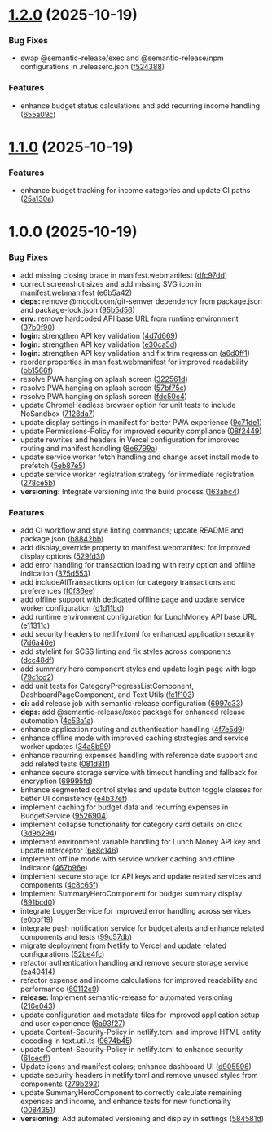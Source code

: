 # [1.2.0](https://github.com/astiskala/lunch-buddy/compare/v1.1.0...v1.2.0) (2025-10-19)


### Bug Fixes

* swap @semantic-release/exec and @semantic-release/npm configurations in .releaserc.json ([f524388](https://github.com/astiskala/lunch-buddy/commit/f524388181665c743c423eceee1b317abf3178dc))


### Features

* enhance budget status calculations and add recurring income handling ([655a09c](https://github.com/astiskala/lunch-buddy/commit/655a09c2e9f555a707053161bb85c1f4e5b2a1d1))

# [1.1.0](https://github.com/astiskala/lunch-buddy/compare/v1.0.0...v1.1.0) (2025-10-19)


### Features

* enhance budget tracking for income categories and update CI paths ([25a130a](https://github.com/astiskala/lunch-buddy/commit/25a130a2b4c8936adbfe3cc02dc73747280b88a7))

# 1.0.0 (2025-10-19)


### Bug Fixes

* add missing closing brace in manifest.webmanifest ([dfc97dd](https://github.com/astiskala/lunch-buddy/commit/dfc97ddd99c0217f3395bbb253981665e1368934))
* correct screenshot sizes and add missing SVG icon in manifest.webmanifest ([e6b5a42](https://github.com/astiskala/lunch-buddy/commit/e6b5a42b84674aa46fba998b04f4fa373b919a8f))
* **deps:** remove @moodboom/git-semver dependency from package.json and package-lock.json ([95b5d56](https://github.com/astiskala/lunch-buddy/commit/95b5d56f6c3531d07b2413a66fb9d2db0d97ecac))
* **env:** remove hardcoded API base URL from runtime environment ([37b0f90](https://github.com/astiskala/lunch-buddy/commit/37b0f90e8bf441f3f9be72563c9b33171e801818))
* **login:** strengthen API key validation ([4d7d669](https://github.com/astiskala/lunch-buddy/commit/4d7d669917134ef41fab84d1de6cd0f0c9438b2a))
* **login:** strengthen API key validation ([e30ca5d](https://github.com/astiskala/lunch-buddy/commit/e30ca5d7c7883436e3738de68b564fdd1ed31d86))
* **login:** strengthen API key validation and fix trim regression ([a6d0ff1](https://github.com/astiskala/lunch-buddy/commit/a6d0ff123ce13d8019fdeb69e3d7698e4e09c7f0))
* reorder properties in manifest.webmanifest for improved readability ([bb1566f](https://github.com/astiskala/lunch-buddy/commit/bb1566f976bb3dbb69a829ce617d74047bebd74a))
* resolve PWA hanging on splash screen ([322561d](https://github.com/astiskala/lunch-buddy/commit/322561d0ceeba8996f1f5d1ee81d0c7f08ebf2cc))
* resolve PWA hanging on splash screen ([57bf75c](https://github.com/astiskala/lunch-buddy/commit/57bf75cb537a1efa2d101f3b4c73c4e7142c5909))
* resolve PWA hanging on splash screen ([fdc50c4](https://github.com/astiskala/lunch-buddy/commit/fdc50c40c0291c2d2b0223084c5961c09ee29463))
* update ChromeHeadless browser option for unit tests to include NoSandbox ([7128da7](https://github.com/astiskala/lunch-buddy/commit/7128da7bd2ce0c16922bcb6b37fb3a6ddd986590))
* update display settings in manifest for better PWA experience ([9c71de1](https://github.com/astiskala/lunch-buddy/commit/9c71de1fc52de54521ff6794281556a4c03e9ce8))
* update Permissions-Policy for improved security compliance ([08f2449](https://github.com/astiskala/lunch-buddy/commit/08f244984a3d5a010fb936dd13551db7e6d99c61))
* update rewrites and headers in Vercel configuration for improved routing and manifest handling ([8e6799a](https://github.com/astiskala/lunch-buddy/commit/8e6799a60312075e5f437f5ec67b1238368b2453))
* update service worker fetch handling and change asset install mode to prefetch ([5eb87e5](https://github.com/astiskala/lunch-buddy/commit/5eb87e55d445f96cebc1bc4fb2049191c09dcac5))
* update service worker registration strategy for immediate registration ([278ce5b](https://github.com/astiskala/lunch-buddy/commit/278ce5bb59295219ebd9dd885b0247a0ce80b05d))
* **versioning:** Integrate versioning into the build process ([163abc4](https://github.com/astiskala/lunch-buddy/commit/163abc4e1a84f2f348a7ab7328b11234a52de3ba))


### Features

* add CI workflow and style linting commands; update README and package.json ([b8842bb](https://github.com/astiskala/lunch-buddy/commit/b8842bb875113485c3a2f3a2a3eb008b782f6c23))
* add display_override property to manifest.webmanifest for improved display options ([529fd3f](https://github.com/astiskala/lunch-buddy/commit/529fd3f0ca45721586ea2ea433bc48ee28ab14b9))
* add error handling for transaction loading with retry option and offline indication ([375d553](https://github.com/astiskala/lunch-buddy/commit/375d5539144668db52a40aa45649a7495641859f))
* add includeAllTransactions option for category transactions and preferences ([f0f36ee](https://github.com/astiskala/lunch-buddy/commit/f0f36eed6c616e7cfcbe6695854900d093ce2500))
* add offline support with dedicated offline page and update service worker configuration ([d1d11bd](https://github.com/astiskala/lunch-buddy/commit/d1d11bded4aa29eba6674f320a6ce0b75e230834))
* add runtime environment configuration for LunchMoney API base URL ([e11311c](https://github.com/astiskala/lunch-buddy/commit/e11311c325b3ba7fd90f741da67a97110daae481))
* add security headers to netlify.toml for enhanced application security ([7d6a46e](https://github.com/astiskala/lunch-buddy/commit/7d6a46e6dc5d19ac55c106f3b4fad948109add58))
* add stylelint for SCSS linting and fix styles across components ([dcc48df](https://github.com/astiskala/lunch-buddy/commit/dcc48df98dd2ef4730712ffbba5a2b38cd0993ac))
* add summary hero component styles and update login page with logo ([79c1cd2](https://github.com/astiskala/lunch-buddy/commit/79c1cd20b68d89bfce41fac76c51f91618e9f634))
* add unit tests for CategoryProgressListComponent, DashboardPageComponent, and Text Utils ([fc1f103](https://github.com/astiskala/lunch-buddy/commit/fc1f1035be95171115c4979f1d95b9ad73f73630))
* **ci:** add release job with semantic-release configuration ([6997c33](https://github.com/astiskala/lunch-buddy/commit/6997c33c1f6e8aaa45edb5e372d65b0d08fbc0da))
* **deps:** add @semantic-release/exec package for enhanced release automation ([4c53a1a](https://github.com/astiskala/lunch-buddy/commit/4c53a1a5daf2307b46062f5518ec7e67335d7b9b))
* enhance application routing and authentication handling ([4f7e5d9](https://github.com/astiskala/lunch-buddy/commit/4f7e5d95469dc024610d750a5406eb4da4b301f9))
* enhance offline mode with improved caching strategies and service worker updates ([34a8b99](https://github.com/astiskala/lunch-buddy/commit/34a8b99ebfd517514dd9977e2784d49b4d429263))
* enhance recurring expenses handling with reference date support and add related tests ([081d81f](https://github.com/astiskala/lunch-buddy/commit/081d81f171fc61bab8b2f37671b59c4759e7002b))
* enhance secure storage service with timeout handling and fallback for encryption ([69995fd](https://github.com/astiskala/lunch-buddy/commit/69995fdc5de2dd16e8c321ae005c0fe3f4393635))
* Enhance segmented control styles and update button toggle classes for better UI consistency ([e4b37ef](https://github.com/astiskala/lunch-buddy/commit/e4b37efecc32fb17a07012fd3ea805eafd977617))
* implement caching for budget data and recurring expenses in BudgetService ([9526904](https://github.com/astiskala/lunch-buddy/commit/9526904fb14d4590f57c9c9903b9b02b4170dd4f))
* implement collapse functionality for category card details on click ([3d9b294](https://github.com/astiskala/lunch-buddy/commit/3d9b2943a3f00e576235774cf76370b92c467300))
* implement environment variable handling for Lunch Money API key and update interceptor ([6e8c146](https://github.com/astiskala/lunch-buddy/commit/6e8c146d0abacfe2f4541a52da0fe26b7a2f3ce0))
* implement offline mode with service worker caching and offline indicator ([467b96e](https://github.com/astiskala/lunch-buddy/commit/467b96e07853aafe5a20afa8f373537edf892fb3))
* implement secure storage for API keys and update related services and components ([4c8c65f](https://github.com/astiskala/lunch-buddy/commit/4c8c65f6c2ea218c3d87c9a40cac2b6695d2394f))
* Implement SummaryHeroComponent for budget summary display ([891bcd0](https://github.com/astiskala/lunch-buddy/commit/891bcd0a0f253665cd8ed82e5e5a5b2ce6ad7336))
* integrate LoggerService for improved error handling across services ([e0bbf19](https://github.com/astiskala/lunch-buddy/commit/e0bbf19ba29943c3d3744bdd43d4eb03e18f1dc5))
* integrate push notification service for budget alerts and enhance related components and tests ([99c57db](https://github.com/astiskala/lunch-buddy/commit/99c57dbf07f9768f0743ba9b920dc3328bbd5cae))
* migrate deployment from Netlify to Vercel and update related configurations ([52be4fc](https://github.com/astiskala/lunch-buddy/commit/52be4fc8c9ce2b56a8b452e2755821c15626b361))
* refactor authentication handling and remove secure storage service ([ea40414](https://github.com/astiskala/lunch-buddy/commit/ea40414f16dfacbbbadfc7bd2f953025d420950c))
* refactor expense and income calculations for improved readability and performance ([60112e9](https://github.com/astiskala/lunch-buddy/commit/60112e96be2128ab9cdba75b92250f07a7eab50b))
* **release:** Implement semantic-release for automated versioning ([216e043](https://github.com/astiskala/lunch-buddy/commit/216e0431153ac08d0cb91c74d82f97a2f74a3d36))
* update configuration and metadata files for improved application setup and user experience ([6a93f27](https://github.com/astiskala/lunch-buddy/commit/6a93f2738a7ec297258ef73d5cbb262794274911))
* update Content-Security-Policy in netlify.toml and improve HTML entity decoding in text.util.ts ([9674b45](https://github.com/astiskala/lunch-buddy/commit/9674b451a75446b03dbae661b1a1c96a1e75fd43))
* update Content-Security-Policy in netlify.toml to enhance security ([61cecff](https://github.com/astiskala/lunch-buddy/commit/61cecff7c679af6022390db1fa6cfc8aed754a68))
* Update icons and manifest colors; enhance dashboard UI ([d905596](https://github.com/astiskala/lunch-buddy/commit/d905596491c648ea1c4646365f408a56d009bbd8))
* update security headers in netlify.toml and remove unused styles from components ([279b292](https://github.com/astiskala/lunch-buddy/commit/279b29251af7276a459feda947a7ee76e9353822))
* update SummaryHeroComponent to correctly calculate remaining expenses and income, and enhance tests for new functionality ([0084351](https://github.com/astiskala/lunch-buddy/commit/0084351a9e941a73ce156add4e6b91ed353cb8c2))
* **versioning:** Add automated versioning and display in settings ([584581d](https://github.com/astiskala/lunch-buddy/commit/584581dd23010b0fe2c53cee24b5d001bc5f1ae5))
